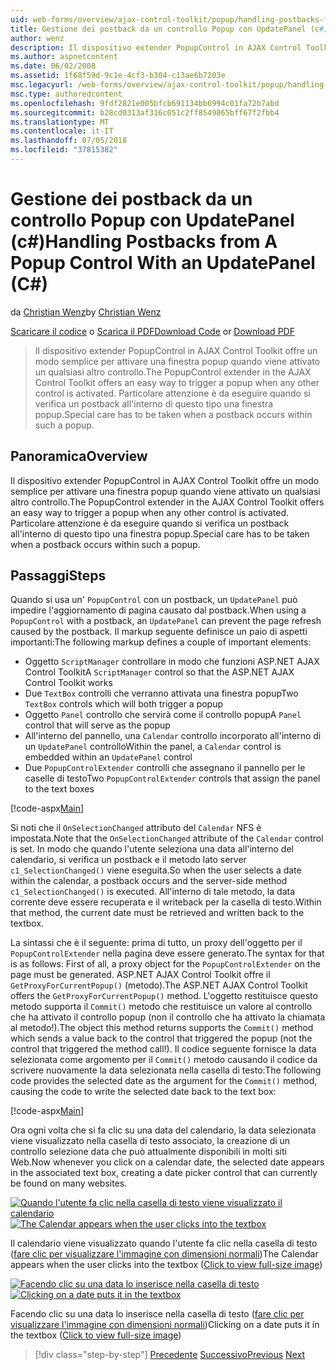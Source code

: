 ```yaml
---
uid: web-forms/overview/ajax-control-toolkit/popup/handling-postbacks-from-a-popup-control-with-an-updatepanel-cs
title: Gestione dei postback da un controllo Popup con UpdatePanel (c#) | Microsoft Docs
author: wenz
description: Il dispositivo extender PopupControl in AJAX Control Toolkit offre un modo semplice per attivare una finestra popup quando viene attivato un qualsiasi altro controllo. Deve essere adottata particolare attenzione...
ms.author: aspnetcontent
ms.date: 06/02/2008
ms.assetid: 1f68f59d-9c1e-4cf3-b304-c13ae6b7203e
msc.legacyurl: /web-forms/overview/ajax-control-toolkit/popup/handling-postbacks-from-a-popup-control-with-an-updatepanel-cs
msc.type: authoredcontent
ms.openlocfilehash: 9fdf2821e005bfcb691134bb6994c01fa72b7abd
ms.sourcegitcommit: b28cd0313af316c051c2ff8549865bff67f2fbb4
ms.translationtype: MT
ms.contentlocale: it-IT
ms.lasthandoff: 07/05/2018
ms.locfileid: "37815382"
---
```

<a name="handling-postbacks-from-a-popup-control-with-an-updatepanel-c"></a><span data-ttu-id="b924b-104">Gestione dei postback da un controllo Popup con UpdatePanel (c#)</span><span class="sxs-lookup"><span data-stu-id="b924b-104">Handling Postbacks from A Popup Control With an UpdatePanel (C#)</span></span>
====================
<span data-ttu-id="b924b-105">da [Christian Wenz](https://github.com/wenz)</span><span class="sxs-lookup"><span data-stu-id="b924b-105">by [Christian Wenz](https://github.com/wenz)</span></span>

<span data-ttu-id="b924b-106">[Scaricare il codice](http://download.microsoft.com/download/9/3/f/93f8daea-bebd-4821-833b-95205389c7d0/PopupControl2.cs.zip) o [Scarica il PDF](http://download.microsoft.com/download/2/d/c/2dc10e34-6983-41d4-9c08-f78f5387d32b/popupcontrol2CS.pdf)</span><span class="sxs-lookup"><span data-stu-id="b924b-106">[Download Code](http://download.microsoft.com/download/9/3/f/93f8daea-bebd-4821-833b-95205389c7d0/PopupControl2.cs.zip) or [Download PDF](http://download.microsoft.com/download/2/d/c/2dc10e34-6983-41d4-9c08-f78f5387d32b/popupcontrol2CS.pdf)</span></span>

> <span data-ttu-id="b924b-107">Il dispositivo extender PopupControl in AJAX Control Toolkit offre un modo semplice per attivare una finestra popup quando viene attivato un qualsiasi altro controllo.</span><span class="sxs-lookup"><span data-stu-id="b924b-107">The PopupControl extender in the AJAX Control Toolkit offers an easy way to trigger a popup when any other control is activated.</span></span> <span data-ttu-id="b924b-108">Particolare attenzione è da eseguire quando si verifica un postback all'interno di questo tipo una finestra popup.</span><span class="sxs-lookup"><span data-stu-id="b924b-108">Special care has to be taken when a postback occurs within such a popup.</span></span>


## <a name="overview"></a><span data-ttu-id="b924b-109">Panoramica</span><span class="sxs-lookup"><span data-stu-id="b924b-109">Overview</span></span>

<span data-ttu-id="b924b-110">Il dispositivo extender PopupControl in AJAX Control Toolkit offre un modo semplice per attivare una finestra popup quando viene attivato un qualsiasi altro controllo.</span><span class="sxs-lookup"><span data-stu-id="b924b-110">The PopupControl extender in the AJAX Control Toolkit offers an easy way to trigger a popup when any other control is activated.</span></span> <span data-ttu-id="b924b-111">Particolare attenzione è da eseguire quando si verifica un postback all'interno di questo tipo una finestra popup.</span><span class="sxs-lookup"><span data-stu-id="b924b-111">Special care has to be taken when a postback occurs within such a popup.</span></span>

## <a name="steps"></a><span data-ttu-id="b924b-112">Passaggi</span><span class="sxs-lookup"><span data-stu-id="b924b-112">Steps</span></span>

<span data-ttu-id="b924b-113">Quando si usa un' `PopupControl` con un postback, un `UpdatePanel` può impedire l'aggiornamento di pagina causato dal postback.</span><span class="sxs-lookup"><span data-stu-id="b924b-113">When using a `PopupControl` with a postback, an `UpdatePanel` can prevent the page refresh caused by the postback.</span></span> <span data-ttu-id="b924b-114">Il markup seguente definisce un paio di aspetti importanti:</span><span class="sxs-lookup"><span data-stu-id="b924b-114">The following markup defines a couple of important elements:</span></span>

- <span data-ttu-id="b924b-115">Oggetto `ScriptManager` controllare in modo che funzioni ASP.NET AJAX Control Toolkit</span><span class="sxs-lookup"><span data-stu-id="b924b-115">A `ScriptManager` control so that the ASP.NET AJAX Control Toolkit works</span></span>
- <span data-ttu-id="b924b-116">Due `TextBox` controlli che verranno attivata una finestra popup</span><span class="sxs-lookup"><span data-stu-id="b924b-116">Two `TextBox` controls which will both trigger a popup</span></span>
- <span data-ttu-id="b924b-117">Oggetto `Panel` controllo che servirà come il controllo popup</span><span class="sxs-lookup"><span data-stu-id="b924b-117">A `Panel` control that will serve as the popup</span></span>
- <span data-ttu-id="b924b-118">All'interno del pannello, una `Calendar` controllo incorporato all'interno di un `UpdatePanel` controllo</span><span class="sxs-lookup"><span data-stu-id="b924b-118">Within the panel, a `Calendar` control is embedded within an `UpdatePanel` control</span></span>
- <span data-ttu-id="b924b-119">Due `PopupControlExtender` controlli che assegnano il pannello per le caselle di testo</span><span class="sxs-lookup"><span data-stu-id="b924b-119">Two `PopupControlExtender` controls that assign the panel to the text boxes</span></span>

[!code-aspx[Main](handling-postbacks-from-a-popup-control-with-an-updatepanel-cs/samples/sample1.aspx)]

<span data-ttu-id="b924b-120">Si noti che il `OnSelectionChanged` attributo del `Calendar` NFS è impostata.</span><span class="sxs-lookup"><span data-stu-id="b924b-120">Note that the `OnSelectionChanged` attribute of the `Calendar` control is set.</span></span> <span data-ttu-id="b924b-121">In modo che quando l'utente seleziona una data all'interno del calendario, si verifica un postback e il metodo lato server `c1_SelectionChanged()` viene eseguita.</span><span class="sxs-lookup"><span data-stu-id="b924b-121">So when the user selects a date within the calendar, a postback occurs and the server-side method `c1_SelectionChanged()` is executed.</span></span> <span data-ttu-id="b924b-122">All'interno di tale metodo, la data corrente deve essere recuperata e il writeback per la casella di testo.</span><span class="sxs-lookup"><span data-stu-id="b924b-122">Within that method, the current date must be retrieved and written back to the textbox.</span></span>

<span data-ttu-id="b924b-123">La sintassi che è il seguente: prima di tutto, un proxy dell'oggetto per il `PopupControlExtender` nella pagina deve essere generato.</span><span class="sxs-lookup"><span data-stu-id="b924b-123">The syntax for that is as follows: First of all, a proxy object for the `PopupControlExtender` on the page must be generated.</span></span> <span data-ttu-id="b924b-124">ASP.NET AJAX Control Toolkit offre il `GetProxyForCurrentPopup()` (metodo).</span><span class="sxs-lookup"><span data-stu-id="b924b-124">The ASP.NET AJAX Control Toolkit offers the `GetProxyForCurrentPopup()` method.</span></span> <span data-ttu-id="b924b-125">L'oggetto restituisce questo metodo supporta il `Commit()` metodo che restituisce un valore al controllo che ha attivato il controllo popup (non il controllo che ha attivato la chiamata al metodo!).</span><span class="sxs-lookup"><span data-stu-id="b924b-125">The object this method returns supports the `Commit()` method which sends a value back to the control that triggered the popup (not the control that triggered the method call!).</span></span> <span data-ttu-id="b924b-126">Il codice seguente fornisce la data selezionata come argomento per il `Commit()` metodo causando il codice da scrivere nuovamente la data selezionata nella casella di testo:</span><span class="sxs-lookup"><span data-stu-id="b924b-126">The following code provides the selected date as the argument for the `Commit()` method, causing the code to write the selected date back to the text box:</span></span>

[!code-aspx[Main](handling-postbacks-from-a-popup-control-with-an-updatepanel-cs/samples/sample2.aspx)]

<span data-ttu-id="b924b-127">Ora ogni volta che si fa clic su una data del calendario, la data selezionata viene visualizzato nella casella di testo associato, la creazione di un controllo selezione data che può attualmente disponibili in molti siti Web.</span><span class="sxs-lookup"><span data-stu-id="b924b-127">Now whenever you click on a calendar date, the selected date appears in the associated text box, creating a date picker control that can currently be found on many websites.</span></span>


<span data-ttu-id="b924b-128">[![Quando l'utente fa clic nella casella di testo viene visualizzato il calendario](handling-postbacks-from-a-popup-control-with-an-updatepanel-cs/_static/image2.png)](handling-postbacks-from-a-popup-control-with-an-updatepanel-cs/_static/image1.png)</span><span class="sxs-lookup"><span data-stu-id="b924b-128">[![The Calendar appears when the user clicks into the textbox](handling-postbacks-from-a-popup-control-with-an-updatepanel-cs/_static/image2.png)](handling-postbacks-from-a-popup-control-with-an-updatepanel-cs/_static/image1.png)</span></span>

<span data-ttu-id="b924b-129">Il calendario viene visualizzato quando l'utente fa clic nella casella di testo ([fare clic per visualizzare l'immagine con dimensioni normali](handling-postbacks-from-a-popup-control-with-an-updatepanel-cs/_static/image3.png))</span><span class="sxs-lookup"><span data-stu-id="b924b-129">The Calendar appears when the user clicks into the textbox ([Click to view full-size image](handling-postbacks-from-a-popup-control-with-an-updatepanel-cs/_static/image3.png))</span></span>


<span data-ttu-id="b924b-130">[![Facendo clic su una data lo inserisce nella casella di testo](handling-postbacks-from-a-popup-control-with-an-updatepanel-cs/_static/image5.png)](handling-postbacks-from-a-popup-control-with-an-updatepanel-cs/_static/image4.png)</span><span class="sxs-lookup"><span data-stu-id="b924b-130">[![Clicking on a date puts it in the textbox](handling-postbacks-from-a-popup-control-with-an-updatepanel-cs/_static/image5.png)](handling-postbacks-from-a-popup-control-with-an-updatepanel-cs/_static/image4.png)</span></span>

<span data-ttu-id="b924b-131">Facendo clic su una data lo inserisce nella casella di testo ([fare clic per visualizzare l'immagine con dimensioni normali](handling-postbacks-from-a-popup-control-with-an-updatepanel-cs/_static/image6.png))</span><span class="sxs-lookup"><span data-stu-id="b924b-131">Clicking on a date puts it in the textbox ([Click to view full-size image](handling-postbacks-from-a-popup-control-with-an-updatepanel-cs/_static/image6.png))</span></span>

> [!div class="step-by-step"]
> <span data-ttu-id="b924b-132">[Precedente](using-multiple-popup-controls-cs.md)
> [Successivo](handling-postbacks-from-a-popup-control-without-an-updatepanel-cs.md)</span><span class="sxs-lookup"><span data-stu-id="b924b-132">[Previous](using-multiple-popup-controls-cs.md)
[Next](handling-postbacks-from-a-popup-control-without-an-updatepanel-cs.md)</span></span>
